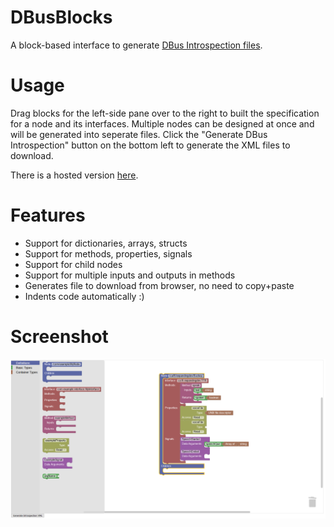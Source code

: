 # DBusBlocks
A block-based interface to generate [DBus Introspection files](https://dbus.freedesktop.org/doc/dbus-specification.html). 

# Usage
Drag blocks for the left-side pane over to the right to built the specification for a node and its interfaces. Multiple nodes can be designed at once and will be generated into seperate files.
Click the "Generate DBus Introspection" button on the bottom left to generate the XML files to download.

There is a hosted version [here](http://personal.psu.edu/~txs5620/dbusblocks/).

# Features
- Support for dictionaries, arrays, structs
- Support for methods, properties, signals
- Support for child nodes
- Support for multiple inputs and outputs in methods
- Generates file to download from browser, no need to copy+paste
- Indents code automatically :)

# Screenshot
![screenshot of DBus Blocks workspace](https://raw.githubusercontent.com/ExpandingDev/DBusBlocks/master/example.PNG)
